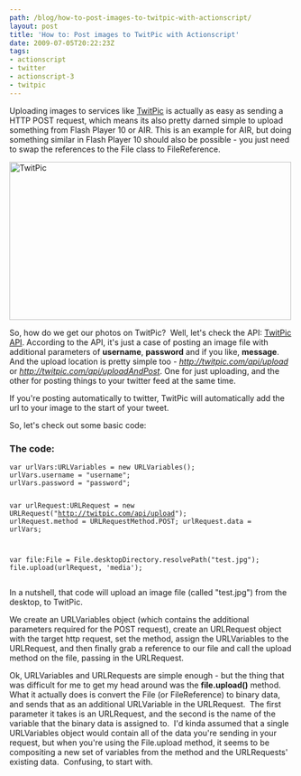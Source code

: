 ```yaml
---
path: /blog/how-to-post-images-to-twitpic-with-actionscript/
layout: post
title: 'How to: Post images to TwitPic with Actionscript'
date: 2009-07-05T20:22:23Z
tags:
- actionscript
- twitter
- actionscript-3
- twitpic
---
```


Uploading images to services like <a href="http://twitpic.com/" target="_blank">TwitPic</a> is actually as easy as sending a HTTP POST request, which means its also pretty darned simple to upload something from Flash Player 10 or AIR. This is an example for AIR, but doing something similar in Flash Player 10 should also be possible - you just need to swap the references to the File class to FileReference.

<img class="alignnone size-full wp-image-932" title="TwitPic" src="http://uploads.psyked.co.uk/2009/07/twitpic.jpg" alt="TwitPic" width="500" height="280" />

So, how do we get our photos on TwitPic?  Well, let's check the API: <a href="http://twitpic.com/api.do" target="_blank">TwitPic API</a>. According to the API, it's just a case of posting an image file with additional parameters of <strong>username</strong>, <strong>password</strong> and if you like, <strong>message</strong>. And the upload location is pretty simple too - <em>http://twitpic.com/api/upload</em> or <em>http://twitpic.com/api/uploadAndPost</em>. One for just uploading, and the other for posting things to your twitter feed at the same time.

If you're posting automatically to twitter, TwitPic will automatically add the url to your image to the start of your tweet.

So, let's check out some basic code:

<h3>The code:</h3>
<pre><code>var urlVars:URLVariables = new URLVariables();
urlVars.username = "username";
urlVars.password = "password";

var urlRequest:URLRequest = new URLRequest("http://twitpic.com/api/upload");
urlRequest.method = URLRequestMethod.POST;
urlRequest.data = urlVars;

var file:File = File.desktopDirectory.resolvePath("test.jpg");
file.upload(urlRequest, 'media');</code></pre>

In a nutshell, that code will upload an image file (called "test.jpg") from the desktop, to TwitPic.

We create an URLVariables object (which contains the additional parameters required for the POST request), create an URLRequest object with the target http request, set the method, assign the URLVariables to the URLRequest, and then finally grab a reference to our file and call the upload method on the file, passing in the URLRequest.

Ok, URLVariables and URLRequests are simple enough - but the thing that was difficult for me to get my head around was the <strong>file.upload()</strong> method. What it actually does is convert the File (or FileReference) to binary data, and sends that as an additional URLVariable in the URLRequest.  The first parameter it takes is an URLRequest, and the second is the name of the variable that the binary data is assigned to.  I'd kinda assumed that a single URLVariables object would contain all of the data you're sending in your request, but when you're using the File.upload method, it seems to be compositing a new set of variables from the method and the URLRequests' existing data.  Confusing, to start with.